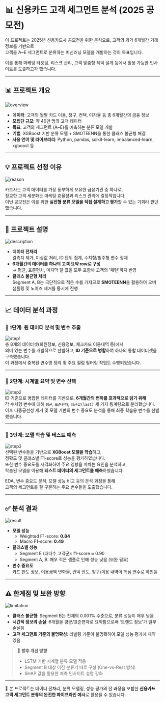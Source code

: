# 📊 신용카드 고객 세그먼트 분석 (2025 공모전)

이 프로젝트는 2025년 신용카드사 공모전을 위한 분석으로, 고객의 과거 6개월간 거래 정보를 기반으로  
고객을 A~E 세그먼트로 분류하는 머신러닝 모델을 개발하는 것이 목표입니다.  

이를 통해 마케팅 타겟팅, 리스크 관리, 고객 맞춤형 혜택 설계 등에서 활용 가능한 인사이트를 도출하고자 했습니다.

---

## 📊 프로젝트 개요
![overview](images/overview.png)

- **데이터**: 고객의 월별 카드 이용, 청구, 컨택, 이자율 등 총 6개월간의 금융 정보
- **모집단 규모**: 약 40만 명의 고객 데이터
- **목표**: 고객의 세그먼트 (A~E)를 예측하는 분류 모델 개발
- **기법**: XGBoost 기반 분류 모델 + SMOTEENN을 통한 클래스 불균형 해결
- **사용 언어 및 라이브러리**: Python, pandas, scikit-learn, imbalanced-learn, xgboost 등

---

## 💡 프로젝트 선정 이유
![reason](images/reason.png)

카드사는 고객 데이터를 가장 풍부하게 보유한 금융기관 중 하나로,  
정교한 고객 세분화는 마케팅 효율성과 리스크 관리에 결정적입니다.  
이번 공모전은 이를 위한 **실전형 분류 모델을 직접 설계하고 평가**할 수 있는 기회라 판단했습니다.

---

## 📘 프로젝트 설명
![description](images/description.png)

- **데이터 전처리**  
  결측치 제거, 이상값 처리, ID 단위 집계, 수치형/범주형 변수 정제  
- **6개월간의 데이터를 하나의 고객 요약 row로 구성**  
  → 평균, 표준편차, 마지막 달 값을 모두 포함해 고객의 '패턴'까지 반영  
- **클래스 불균형 처리**  
  Segment A, B는 극단적으로 적은 수를 가지므로 **SMOTEENN**을 활용하여 오버샘플링 및 노이즈 제거를 동시에 진행

---

## 📈 데이터 분석 과정

### 📌 1단계: 원 데이터 분석 및 변수 추출
![step1](images/analysis_step1.png)  
총 8개의 데이터셋(회원정보, 신용정보, 체크카드 이용내역 등)에서  
의미 있는 변수를 개별적으로 선별하고, **ID 기준으로 병합**하여 하나의 통합 데이터셋을 구축했습니다.  
이 과정에서 중복된 변수명 정리 및 주요 컬럼 필터링 작업도 수행되었습니다.

---

### 📌 2단계: 시계열 요약 및 변수 선택
![step2](images/analysis_step2.png)  
ID 기준으로 병합된 데이터를 기반으로, **6개월간의 변화를 효과적으로 담기 위해**  
각 수치형 변수에 대해 `평균`, `표준편차`, `최근값(last)` 세 가지 통계량으로 분리했습니다.  
이후 다중공선성 제거 및 모델 기반의 변수 중요도 분석을 통해 최종 학습용 변수를 선별했습니다.

---

### 📌 3단계: 모델 학습 및 테스트 예측
![step3](images/analysis_step3.png)  
선택된 변수들을 기반으로 **XGBoost 모델을 학습**하고,  
정확도 및 클래스별 F1-score로 성능을 평가하였습니다.  
또한 변수 중요도를 시각화하여 주요 영향을 미치는 요인을 분석하고,  
학습된 모델을 이용해 **테스트 데이터의 세그먼트를 예측**하였습니다.

EDA, 변수 중요도 분석, 모델 성능 비교 등의 분석 과정을 통해  
고객의 세그먼트를 잘 구분하는 주요 변수들을 도출했습니다.

---

## ✅ 분석 결과
![result](images/result.png)

- **모델 성능**  
  - Weighted F1-score: **0.84**
  - Macro F1-score: **0.49**
- **클래스별 성능**
  - Segment E (대다수 고객군): f1-score ≈ 0.90
  - Segment A, B: 매우 적은 샘플로 인해 성능 낮음 (보완 필요)
- **변수 중요도**  
  카드 한도 정보, 이용금액 변화율, 컨택 빈도, 청구/이용 내역이 핵심 변수로 확인됨

---

## ⚠️ 한계점 및 보완 방향
![limitation](images/limitation.png)

- **클래스 불균형**: Segment B는 전체의 0.001% 수준으로, 분류 성능이 매우 낮음
- **시간적 정보의 손실**: 6개월을 평균/표준편차로 요약함으로써 '트렌드 정보'가 일부 손실됨
- **고객 세그먼트 기준의 불명확성**: 라벨링 기준이 불명확하여 모델 성능 평가에 제약 있음

> 📌 **향후 개선 방향**
> - LSTM 기반 시계열 분류 모델 적용
> - Segment B 대상 이진 분류기 따로 구성 (One-vs-Rest 방식)
> - SHAP 값을 활용한 예측 인사이트 설명 강화

---

🔗 본 프로젝트는 데이터 전처리, 분류 모델링, 성능 평가의 전 과정을 포함한 **신용카드 고객 세그먼트 분류의 완전한 파이프라인 예시**로 활용될 수 있습니다.
